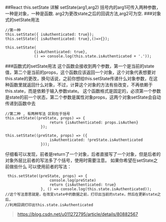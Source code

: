 ##React this.setState 详解
setState(arg1,arg2) 括号内的arg1可传入两种参数，一种是对象，一种是函数. arg2为更改state之后的回调方法,arg2可为空.
###对象式的setState用法
```
//第一种
this.setState({ isAuthenticated: true});
this.setState({ isAuthenticated: true},()=>{});

this.setState(
             {isAuthenticated: true},
             () => console.log(this.state.isAuthenticated + '.'));

```
###函数式的setState用法
这个函数会接收到两个参数，第一个是当前的state值，第二个是当前的props，这个函数应该返回一个对象，这个对象代表想要对this.state的更改，换句话说，之前你想给this.setState传递什么对象参数，在这种函数里就返回什么对象，不过，计算这个对象的方法有些改变，不再依赖于this.state，而是依赖于输入参数state。
这个函数格式是固定的，必须第一个参数是state的前一个状态，第二个参数是属性对象props，这两个对象setState会自动传递到函数中去
```
//第二种 , 有两种写法 区别在于括号
this.setState((preState, props) => {
                    return {isAuthenticated: props.isAuthen}
                });

this.setState((preState, props) => ({
                    isAuthenticated: !preState.isAuthenticated
                }));
```
仔细看可以发现，前者是return了一个对象，后者直接写了一个对象，但是后者的对象外层比前者的写法多了个括号，使用时需要注意。
如果你希望在setState之前做些什么 可以使用前者的写法：
```
 this.setState((preState, props) => {
                    console.log(preState)
                    return {isAuthenticated: true}
                }, () => console.log(this.state.isAuthenticated));
//这个写法意思就是，在改变state中的数据之前，打印出当前的state，然后在更新state之后，
//利用回调打印出this.state.isAuthenticated
```

>https://blog.csdn.net/u011272795/article/details/80882567